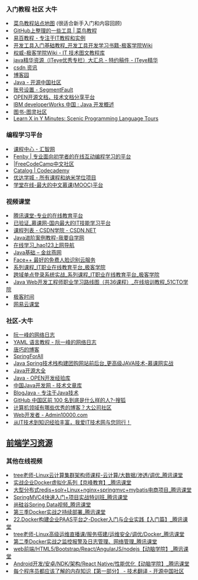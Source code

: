 <H3>入门教程 社区 大牛</H3>
<li> <a href="https://www.runoob.com/sitemap">菜鸟教程站点地图</a> (很适合新手入门和内容回顾)</li>
<li> <A HREF="http://www.runoob.com/w3cnote/github-tools.html">GitHub上整理的一些工具 | 菜鸟教程</A></li>
<li> <A HREF="http://www.yiibai.com/">易百教程 - 专注于IT教程和实例</A></li>
<li> <A HREF="http://wiki.jikexueyuan.com/list/tool/">开发工具入门基础教程_开发工具开发学习书籍-极客学院Wiki</A></li>
<li> <A HREF="http://wiki.jikexueyuan.com/">权威-极客学院Wiki - IT 技术图文教程库</A></li>
<li> <A HREF="http://www.iteye.com/magazines/130">java精华资源（ITeye优秀专栏）大汇总 - 特约稿件 - ITeye精华</A></li>
<li> <A HREF="https://www.csdn.net/">csdn 资讯</A></li>
<li> <A HREF="https://www.cnblogs.com/">博客园</A></li>
<li> <A HREF="http://www.oschina.net/question/tag/java">Java - 开源中国社区</A></li>
<li> <A HREF="https://segmentfault.com/user/settings">账号设置 - SegmentFault</A></li>
<li> <A HREF="http://www.open-open.com/doc/">OPEN开源文档，技术文档分享平台</A></li>
<li> <A HREF="https://www.ibm.com/developerworks/cn/java/">IBM developerWorks 中国 : Java 开发概述</A></li>
<li> <A HREF="http://www.ituring.com.cn/book?tab=free&sort=hot&page=0">图书-图灵社区</A></li>
<li> <A HREF="https://learnxinyminutes.com/">Learn X in Y Minutes: Scenic Programming Language Tours</A></li>

<H3>编程学习平台</H3>
<li> <A HREF="http://www.hubwiz.com/course/">课程中心 - 汇智网</A></li>
<li> <A HREF="http://www.fenby.com/">Fenby | 专业面向初学者的在线互动编程学习的平台</A></li>
<li> <A HREF="https://freecodecamp.cn/">|FreeCodeCamp中文社区</A></li>
<li> <A HREF="https://www.codecademy.com/learn/all">Catalog | Codecademy</A></li>
<li> <A HREF="https://cn.udacity.com/courses/all">优达学城 - 所有课程和纳米学位项目</A></li>
<li> <A HREF="http://www.xuetangx.com/dashboard/">学堂在线-最大的中文慕课(MOOC)平台</A></li>

<H3>视频课堂</H3>
<li> <A HREF="http://ke.qq.com/index.html">腾讯课堂-专业的在线教育平台</A></li>
<li> <A HREF="http://www.imooc.com/">已验证_慕课网-国内最大的IT技能学习平台</A></li>
<li> <A HREF="http://edu.csdn.net/course?t=Java&c_id=280">课程列表 - CSDN学院 - CSDN.NET</A></li>
<li> <A HREF="http://www.51zxw.net/list.aspx?cid=434">Java进阶案例教程-我要自学网</A></li>
<li> <A HREF="http://www.hao123.com/xuexi">在线学习_hao123上网导航</A></li>
<li> <A HREF="http://swiftlet.net/archives/category/java-basic">Java基础 – 金丝燕网</A></li>
<li> <A HREF="http://www.faceplusplus.com.cn/">Face++ 最好的免费人脸识别云服务</A></li>
<li> <A HREF="http://ke.jikexueyuan.com/xilie/">系列课程_IT职业在线教育平台_极客学院</A></li>
<li> <A HREF="http://ke.jikexueyuan.com/xilie/48">跨域单点登录系统实战_系列课程_IT职业在线教育平台_极客学院</A></li>
<li> <A HREF="http://edu.51cto.com/roadmap/view/id-85.html">Java Web开发工程师职业学习路线图（共36课程）_在线培训教程_51CTO学院</A></li>
<li> <A HREF="https://time.geekbang.org/">极客时间</A></li>
<li> <A HREF="https://study.163.com/">网易云课堂</A></li>

<H3>社区-大牛</H3>
<li> <A HREF="http://www.ruanyifeng.com/blog/archives.html">阮一峰的网络日志</A></li>
<li> <A HREF="http://www.ruanyifeng.com/blog/2016/07/yaml.html">YAML 语言教程 - 阮一峰的网络日志</A></li>
<li> <A HREF="http://blog.devtang.com/">唐巧的博客</A></li>
<li> <A HREF="https://github.com/SpringForAll">SpringForAll</A></li>
<li> <A HREF="http://coding.imooc.com/class/93.html?mc_marking=4aba69b76b59981f92c071b370becda4&mc_channel=weibo">Java Spring技术栈构建团购网站前后台_更高级JAVA技术-慕课网实战</A></li>
<li> <A HREF="http://www.open-open.com/">Java开源大全</A></li>
<li> <A HREF="http://www.open-open.com/lib/tag/Java">Java - OPEN开发经验库</A></li>
<li> <A HREF="http://www.cjsdn.net/post/page?bid=29&sty=1&age=0">中国Java开发网 - 技术文章库</A></li>
<li> <A HREF="http://www.blogjava.net/">BlogJava - 专注于Java技术</A></li>
<li> <A HREF="http://mt.sohu.com/20160407/n443539407.shtml">GitHub 中国区前 100 名到底是什么样的人?-搜狐</A></li>
<li> <A HREF="https://www.toutiao.com/a6489770970692190478/">计算机领域有哪些优秀的博客？大公司社区</A></li>
<li> <A HREF="http://www.admin10000.com/">Web开发者 - Admin10000.com</A></li>
<li> <A HREF="http://www.52ij.com/">从IT技术到知识经验丰富，我爱IT技术网与您同行！</A></li>

## [前端学习资源](/books/front/front_learn.md)


<H3>其他在线视频</H3>
<li> <A HREF="https://ke.qq.com/course/138272?from=80886&sessionUserType=BFT.PARAMS.204099.TASKID&ADUIN=2111428948&ADSESSION=1481176240&ADTAG=CLIENT.QQ.5497_.0&ADPUBNO=26621">tree老师-Linux云计算集群架构师课程-云计算/大数据/渗透/调优_腾讯课堂</A></li>
<li> <A HREF="https://ke.qq.com/course/132963">实战企业Docker虚拟化系列【京峰教育】_腾讯课堂</A></li>
<li> <A HREF="https://ke.qq.com/course/150298">大型分布式redis+solr+Linux+nginx+springmvc+mybatis电商项目_腾讯课堂</A></li>
<li> <A HREF="https://ke.qq.com/course/165875">SpringMVC4快速入门+项目实战特训班_腾讯课堂</A></li>
<li> <A HREF="https://ke.qq.com/course/164041">尚硅谷Spring Data视频_腾讯课堂</A></li>
<li> <A HREF="https://ke.qq.com/course/165981">第三季Docker实战之持续部署_腾讯课堂</A></li>
<li> <A HREF="https://ke.qq.com/course/164521">22.Docker构建企业PAAS平台之-Docker入门与企业实践【入门篇】_腾讯课堂</A></li>
<li> <A HREF="https://ke.qq.com/course/168969">tree老师-Linux高级运维直播课/服务搭建/运维安全/调优/Docker_腾讯课堂</A></li>
<li> <A HREF="https://ke.qq.com/course/165560">第二季Docker实战之监控报警及日志管理、网络管理_腾讯课堂</A></li>
<li> <A HREF="https://ke.qq.com/course/130952">web前端/HTML5/Bootstrap/React/AngularJS/nodejs【动脑学院】_腾讯课堂</A></li>
<li> <A HREF="https://ke.qq.com/course/130901">Android开发/安卓/NDK/架构/React Native/性能优化【动脑学院】_腾讯课堂</A></li>
<li> <A HREF="https://www.oschina.net/translate/what-every-programmer-should-know-about-memory-part1?lang=chs&#">每个程序员都应该了解的内存知识【第一部分】 - 技术翻译 - 开源中国社区</A></li>

